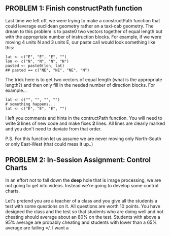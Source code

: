 ## PROBLEM 1: Finish constructPath function

Last time we left off, we were trying to make a constructPath function that could leverage euclidean geometry rather an a taxi-cab geometry. The dream to this problem is to paste0 two vectors together of equal length but with the appropriate number of instruction blocks. For example, if we were moving 4 units N and 3 units E, our paste call would look something like this:

    lat <- c("E", "E", "E", "")
    lon <- c("N", "N", "N", "N")
    pasted <- paste0(lon, lat)
    ## pasted == c("NE", "NE", "NE", "N")

The trick here is to get two vectors of equal length (what is the appropriate length?) and then only fill in the needed number of direction blocks. For example...

    lat <- c("", "", "", "")
    # something happens...
    lat <- c("E", "E", "E", "")

I left you comments and hints in the contructPath function. You will need to write **3** lines of new code and make fixes **2** lines. All lines are clearly marked and you don't need to deviate from that order. 

P.S. For this function let us assume we are never moving only North-South or only East-West (that could mess it up..) 

## PROBLEM 2: In-Session Assignment: Control Charts

In an effort not to fall down the __deep__ hole that is image processing, we are not going to get into videos. Instead we're going to develop some control charts. 

Let's pretend you are a teacher of a class and you give all the students a test with some questions on it. All questions are worth 10 points. You have designed the class and the test so that students who are doing well and not cheating should average about an 80% on the test. Students with above a 95% average are probably cheating and students with lower than a 65% average are failing =/. I want a   